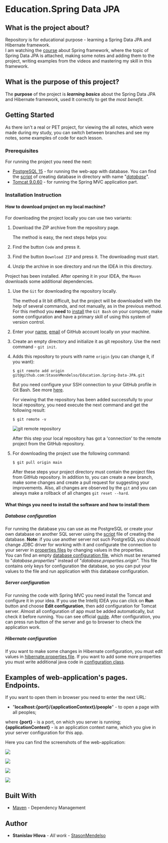 # Education.Spring Data JPA

## What is the project about?

Repository is for educational purpose - learning a Spring Data JPA and Hibernate framework. 
<br>
I am watching the [course][1] about Spring framework, where the topic of Spring Data JPA is attached,
making some notes and adding them to the project, writing examples from the
videos and mastering my skill in this framework.

## What is the purpose of this project?

The **purpose** of the project is ***learning basics*** about the Spring Data JPA and Hibernate framework,
used It correctly to get the *most benefit*. 

## Getting Started

As there isn't a real or PET project, for viewing the all notes, which were made
during my study, you can switch between branches and see my notes, some examples
of code for each lesson.

### Prerequisites

For running the project you need the next:

* [PostgreSQL 15](https://www.postgresql.org/) - for running the web-app with database.
  You can find the [script](database/dump.sql) of creating database in directory with name "*[database](database)*".
* [Tomcat 9.0.60](https://tomcat.apache.org/) - for running the Spring MVC application part.

### Installation Instruction

#### How to download project on my local machine?

For downloading the project locally you can use two variants:

1. Download the ZIP archive from the repository page.

   The method is easy, the next steps helps you:
1. Find the button `Code` and press it.
2. Find the button `Download ZIP` and press it. The downloading must start.
3. Unzip the archive in soe directory and run the IDEA in this directory.

Project has been installed. After opening it in your IDEA, the `Maven` downloads
some additional dependencies.

1. Use the `Git` for downloading the repository locally.

   The method a lit bit difficult, but the project will be downloaded with the help
   of several commands, and not manually, as in the previous method. For this method
   you **need** to [install][4] the `Git Bash` on your computer, make some configuration and have a primary skill of
   using this system of version control.
2. Enter your [name][5], [email][6] of GitHub account locally on your machine.
3. Create an empty directory and initialize it as git repository. Use the next
   command - `git init`.
4. Adds this repository to yours with name `origin` (you can change it, if you want):
    ```
   $ git remote add origin git@github.com:StasonMendelso/Education.Spring-Data-JPA.git
   ```
   But you need configure your SSH connection to your GitHub profile in Git Bash. See more [here][7].

   For viewing that the repository has been added successfully to your local
   repository, you need execute the next command and get the following result:
   ```
   $ git remote -v
   ```
   ![git remote repository](images/img.png)

   After this step your local repository has got a 'connection' to the remote
   project from the GitHub repository.
5. For downloading the project use the following command:
   ```
   $ git pull origin main
   ```
   After these steps your project directory must contain the project files from
   GitHub repository. In addition to, you can create a new branch, make some
   changes and create a pull request for suggesting your improvements. Also, all
   changes are observed by the `git` and you can always make a rollback of
   all changes `git reset --hard`.

#### What things you need to install the software and how to install them

##### Database configuration

For running the database you can use as me PostgreSQL or create your own database on another SQL server
using the [script](database/dump.sql) file of creating the database.
**Note**: if you use another server not such PostgreSQL
you should change JDBC driver for working with it and configurate the connection to your server in
[properties files](src/main/resources/) by changing values in the properties.
<br>
You can find an empty [database configuration file](src/main/resources/database.properties.origin),
which must be renamed to "*database.properties*" instead of "*database.properties.origin*". This file
contains only keys for configuration the database, so you can put your values to the file and run
application with this database configuration.

##### Server configuration

For running the code with Spring MVC you need install the Tomcat and configure it
in your idea. If you use the Intellij IDEA you can click on **Run** button and choose **Edit configuration**,
then add configuration for Tomcat server. Almost all configuration of app must be added
automatically, but check it before running. You can see
official [guide](https://www.youtube.com/watch?v=ThBw3WBTw9Q&ab_channel=IntelliJIDEAbyJetBrains).
After configuration, you can press run button of the server and go to browser to check the application work.

##### Hibernate configuration

If you want to make some changes in Hibernate configuration, you must edit values
in [hibernate.properties file](src/main/resources/hibernate.properties).
If you want to add some more properties you must write additional java code
in [configuration class](src/main/java/org/stanislav/config/SpringConfig.java).

## Examples of web-application's pages. Endpoints.

If you want to open them in browser you need to enter the next URL:

* "**localhost:{port}/{applicationContext}/people**" - to open a page with all peoples;

where  **{port}** - is a port, on which you server is running; **{applicationContext}** - is an application
context name, which you give in your server configuration for this app.

Here you can find the screenshots of the web-application:

![](images/examples/People.png)

![](images/examples/Person.png)

![](images/examples/New%20person.png)

![](images/examples/Edit%20person.png)

## Built With

* [Maven](https://maven.apache.org/) - Dependency Management

## Author

* **Stanislav Hlova** - *All work* - [StasonMendelso](https://github.com/StasonMendelso)

[1]:https://www.udemy.com/course/spring-alishev/

[2]:https://en.wikipedia.org/wiki/Object%E2%80%93relational_mapping

[3]:https://en.wikipedia.org/wiki/Java_Database_Connectivity

[4]:https://git-scm.com/downloads

[5]:https://docs.github.com/en/get-started/getting-started-with-git/setting-your-username-in-git

[6]:https://docs.github.com/en/account-and-profile/setting-up-and-managing-your-personal-account-on-github/managing-email-preferences/setting-your-commit-email-address

[7]:https://docs.github.com/en/authentication/connecting-to-github-with-ssh